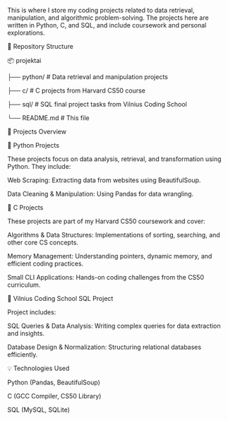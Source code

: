 This is where I store my coding projects related to data retrieval, manipulation, and algorithmic problem-solving. The projects here are written in Python, C, and SQL, and include coursework and personal explorations.

📂 Repository Structure

📦 projektai

├── python/         # Data retrieval and manipulation projects

├── c/             # C projects from Harvard CS50 course

├── sql/           # SQL final project tasks from Vilnius Coding School

└── README.md      # This file

🚀 Projects Overview

🔹 Python Projects

These projects focus on data analysis, retrieval, and transformation using Python. They include:

Web Scraping: Extracting data from websites using BeautifulSoup.

Data Cleaning & Manipulation: Using Pandas for data wrangling.

🔹 C Projects

These projects are part of my Harvard CS50 coursework and cover:

Algorithms & Data Structures: Implementations of sorting, searching, and other core CS concepts.

Memory Management: Understanding pointers, dynamic memory, and efficient coding practices.

Small CLI Applications: Hands-on coding challenges from the CS50 curriculum.

🔹 Vilnius Coding School SQL Project

Project includes:

SQL Queries & Data Analysis: Writing complex queries for data extraction and insights.

Database Design & Normalization: Structuring relational databases efficiently.

💡 Technologies Used

Python (Pandas, BeautifulSoup)

C (GCC Compiler, CS50 Library)

SQL (MySQL, SQLite)
